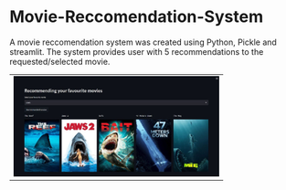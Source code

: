 # Movie-Reccomendation-System
A movie reccomendation system was created using Python, Pickle and streamlit. The system provides user with 5 recommendations to the requested/selected movie.

<table>
   <tr>
    <td> <img src="screenshot.jpg"  alt="1" width = 360px></td>
   </tr>
</table>

